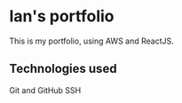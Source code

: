 # Ian's portfolio

This is my portfolio, using AWS and ReactJS.

## Technologies used

Git and GitHub
SSH
